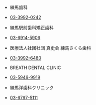 - 練馬歯科

- [03-3992-0242](https://www.google.com/search?sca_esv=458fc5d25ecd7a59&rlz=1C5CHFA_enJP1114JP1116&tbs=lf:1,lf_ui:2&tbm=lcl&sxsrf=ADLYWIIp6FeqhqTDtbm5KLG6me0EsQ6ReA:1720834211168&q=%E7%B7%B4%E9%A6%AC+%E3%83%9B%E3%83%AF%E3%82%A4%E3%83%88%E3%83%8B%E3%83%B3%E3%82%B0&rflfq=1&num=10&ved=2ahUKEwil1f7-7qKHAxV4n68BHa2NJVIQtgN6BAgjEAI#)

- 練馬駅前歯科矯正歯科

- [03-6914-5906](https://www.google.com/search?sca_esv=458fc5d25ecd7a59&rlz=1C5CHFA_enJP1114JP1116&tbs=lf:1,lf_ui:2&tbm=lcl&sxsrf=ADLYWIIp6FeqhqTDtbm5KLG6me0EsQ6ReA:1720834211168&q=%E7%B7%B4%E9%A6%AC+%E3%83%9B%E3%83%AF%E3%82%A4%E3%83%88%E3%83%8B%E3%83%B3%E3%82%B0&rflfq=1&num=10&ved=2ahUKEwil1f7-7qKHAxV4n68BHa2NJVIQtgN6BAgjEAI#)

- 医療法人社団社団 真史会 練⾺さくら⻭科

- [03-3992-6480](https://www.google.com/search?sca_esv=458fc5d25ecd7a59&rlz=1C5CHFA_enJP1114JP1116&tbs=lf:1,lf_ui:2&tbm=lcl&sxsrf=ADLYWIIp6FeqhqTDtbm5KLG6me0EsQ6ReA:1720834211168&q=%E7%B7%B4%E9%A6%AC+%E3%83%9B%E3%83%AF%E3%82%A4%E3%83%88%E3%83%8B%E3%83%B3%E3%82%B0&rflfq=1&num=10&ved=2ahUKEwil1f7-7qKHAxV4n68BHa2NJVIQtgN6BAgjEAI#)

- BREATH DENTAL CLINIC

- [03-5946-9919](https://www.google.com/search?sca_esv=458fc5d25ecd7a59&rlz=1C5CHFA_enJP1114JP1116&tbs=lf:1,lf_ui:2&tbm=lcl&sxsrf=ADLYWIIp6FeqhqTDtbm5KLG6me0EsQ6ReA:1720834211168&q=%E7%B7%B4%E9%A6%AC+%E3%83%9B%E3%83%AF%E3%82%A4%E3%83%88%E3%83%8B%E3%83%B3%E3%82%B0&rflfq=1&num=10&ved=2ahUKEwil1f7-7qKHAxV4n68BHa2NJVIQtgN6BAgjEAI#)

- 練馬洋歯科クリニック

- [03-6767-5111](https://www.google.com/search?sca_esv=458fc5d25ecd7a59&rlz=1C5CHFA_enJP1114JP1116&tbs=lf:1,lf_ui:2&tbm=lcl&sxsrf=ADLYWIIp6FeqhqTDtbm5KLG6me0EsQ6ReA:1720834211168&q=%E7%B7%B4%E9%A6%AC+%E3%83%9B%E3%83%AF%E3%82%A4%E3%83%88%E3%83%8B%E3%83%B3%E3%82%B0&rflfq=1&num=10&ved=2ahUKEwil1f7-7qKHAxV4n68BHa2NJVIQtgN6BAgjEAI#)